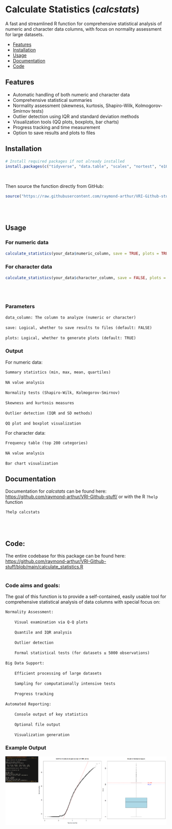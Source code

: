 Calculate Statistics (_calcstats_)
================
A fast and streamlined R function for comprehensive statistical analysis of numeric and character data columns, with focus on normality assessment for large datasets.

- [Features](#Features)
- [Installation](#Installation)
- [Usage](#Usage)
- [Documentation](#Documentation)
- [Code](#Code)


## Features

- Automatic handling of both numeric and character data
- Comprehensive statistical summaries
- Normality assessment (skewness, kurtosis, Shapiro-Wilk, Kolmogorov-Smirnov tests)
- Outlier detection using IQR and standard deviation methods
- Visualization tools (QQ plots, boxplots, bar charts)
- Progress tracking and time measurement
- Option to save results and plots to files


## Installation

```r
# Install required packages if not already installed
install.packages(c("tidyverse", "data.table", "scales", "nortest", "e1071", "fastqq"))
```

<br>

Then source the function directly from GitHub:
```r
source("https://raw.githubusercontent.com/raymond-arthur/VRI-Github-stuff/main/calculate_statistics.R")
```

<br>
<br>

## Usage
### For numeric data
```r
calculate_statistics(your_data$numeric_column, save = TRUE, plots = TRUE)
```

### For character data
```r
calculate_statistics(your_data$character_column, save = FALSE, plots = TRUE)
```

<br>
<br>

### Parameters

    data_column: The column to analyze (numeric or character)
    
    save: Logical, whether to save results to files (default: FALSE)
    
    plots: Logical, whether to generate plots (default: TRUE)


### Output

For numeric data:

    Summary statistics (min, max, mean, quartiles)

    NA value analysis

    Normality tests (Shapiro-Wilk, Kolmogorov-Smirnov)

    Skewness and kurtosis measures

    Outlier detection (IQR and SD methods)

    QQ plot and boxplot visualization

For character data:

    Frequency table (top 200 categories)

    NA value analysis

    Bar chart visualization



## Documentation

Documentation for _calcstats_ can be found here:
<https://github.com/raymond-arthur/VRI-Github-stuff/> or with the R `?help` function

```r
?help calcstats
```

<br> <br>

## Code:


The entire codebase for this package can be found here:
<https://github.com/raymond-arthur/VRI-Github-stuff/blob/main/calculate_statistics.R>
<br> <br>


### Code aims and goals:

The goal of this function is to provide a self-contained, easily usable tool for comprehensive statistical analysis of data columns with special focus on:

    Normality Assessment:

        Visual examination via Q-Q plots

        Quantile and IQR analysis

        Outlier detection

        Formal statistical tests (for datasets ≤ 5000 observations)

    Big Data Support:

        Efficient processing of large datasets

        Sampling for computationally intensive tests

        Progress tracking

    Automated Reporting:

        Console output of key statistics

        Optional file output

        Visualization generation

### Example Output

![](calculate_statistics.png)<!-- -->




